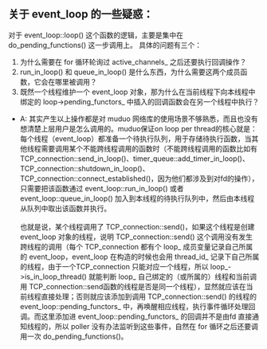 ## 关于 event_loop 的一些疑惑：
对于 event_loop::loop() 这个函数的逻辑，主要是集中在 do_pending_functions() 这一步调用上。
具体的问题有三个：
1. 为什么需要在 for 循环轮询过 active_channels_ 之后还要执行回调操作？
2. run_in_loop() 和 queue_in_loop() 是什么东西，为什么需要这两个成员函数，它会在哪里被调用？
3. 既然一个线程维护一个 event_loop 对象，那为什么在当前线程下向本线程中绑定的 loop->pending_functors_ 中插入的回调函数会在另一个线程中执行？
 
* A: 其实产生以上操作都是对 muduo 网络库的使用场景不够熟悉，而且也没有想清楚上层用户是怎么调用的。muduo保证on loop per thread的核心就是：每个线程（event_loop）都准备一个待执行队列，用于存储待执行函数，当其他线程需要调用某个不能跨线程调用的函数时（不能跨线程调用的函数比如有TCP_connection::send_in_loop()、timer_queue::add_timer_in_loop()、TCP_connection::shutdown_in_loop()、TCP_connection::connect_established()，因为他们都涉及到对fd的操作），只需要把该函数通过 event_loop::run_in_loop() 或者 event_loop::queue_in_loop() 加入到本线程的待执行队列中，然后由本线程从队列中取出该函数并执行。<br><br>
也就是说，某个线程调用了 TCP_connection::send()，如果这个线程是创建 event_loop 对象的线程，说明 TCP_connection::send() 这个调用没有发生跨线程的调用（每个 TCP_connection 都有个 loop_ 成员变量记录自己所属的 event_loop，event_loop 在构造的时候也会用 thread_id_ 记录下自己所属的线程，由于一个TCP_connection 只能对应一个线程，所以 loop_->is_in_loop_thread() 就能判断 loop_ 自己绑定的（或所属的）线程和当前调用 TCP_connection::send函数的线程是否是同一个线程），显然就应该在当前线程直接处理；否则就应该添加到调用 TCP_connection::send() 的线程的 event_loop::pending_functors_ 中，再唤醒相应线程，执行事件循环处理回调。而这里添加进 event_loop::pending_functors_ 的回调并不是由fd 直接通知线程的，所以 poller 没有办法监听到这些事件，自然在 for 循环之后还要调用一次 do_pending_functions()。